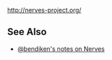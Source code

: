 http://nerves-project.org/

See Also
--------

* [@bendiken's notes on Nerves](http://ar.to/notes/nerves)
